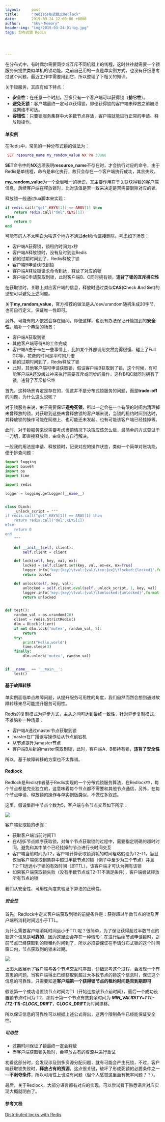 ```yaml
---
layout:     post
title:      "Redis分布式锁之Redlock"
date:       2019-03-24 12:00:00 +0800
author:     "Sky丶Memory"
header-img: "img/2019-03-24-01-bg.jpg"
tags: 分布式锁 Redis




---
```


在分布式中，有时偶尔需要同步或互斥不同机器上的线程，这时往往就需要一个锁服务来提供类似单机的锁功能。之前自己用的一直是单实例方式，也没有仔细思考过这个问题，最近工作中需要用到它，所以整理了下相关的知识。

关于锁服务，其应有如下特点：

- **安全性**：在任意一个时刻，至多只有一个客户端可以获得锁（**排它性**）。
- **避免死锁**：客户端最终一定可以获得锁，即便获得锁的客户端未释放之前崩溃或网络不可达。
- **容错性**：只要锁服务集群中大多数节点存活，客户端就能进行正常的申请、释放锁操作。

#### 单实例

在Redis中，常见的一种分布式锁的做法为：

```lua
 SET resource_name my_random_value NX PX 30000
```

**SET**命令中的**NX**选项表明**resource_name**不存在时，才会执行对应的命令，由于Redis是单线程，命令是串化执行，故只会存在一个客户端执行成功，其余失败。

**my_random_value**为一个全局唯一的标识，其主要作用在于关联获得锁的客户端信息，后续客户端在释放锁时，比对该值是否一致来决定是否需要删除对应的锁。

释放锁一般通过lua脚本来实现：

```lua
if redis.call("get",KEYS[1]) == ARGV[1] then
    return redis.call("del",KEYS[1])
else
    return 0
end
```

可能有的人不太明白为啥这个地方不通过**del**命令直接删除，考虑如下场景：

- 客户端A获得锁，锁租约时间为x秒
- 客户端A释放锁时，没有及时到达Redis
- 锁的过期时间到了，Redis释放了锁
- 客户端B申请获取到锁
- 客户端A释放锁请求命令到达，释放了对应的锁
- 客户端C申请获取到锁，此时客户端B、C同时拥有锁，**违背了锁的互斥排它性**

在获取锁时，关联上对应客户端的信息，释放时通过类似**CAS**(**C**heck **A**nd **S**et)的思想可以避免上述问题。

关于**my_random_value**，官方推荐的做法是从/dev/urandom随机生成20字节，也可自行定义，保证唯一性即可。

另外，可能有的人依然会存在疑问，即便这样，也没有办法保证开篇提到的**安全性**，脑补一个典型的场景：

- 客户端A获取到锁
- 其他客户端等待A的工作完成
- 客户端A由于卡在一些事情上，比如某个外部调用突然变得很慢、碰上了Full GC等，花费的时间是平时的几倍
- 锁的过期时间到了，Redis释放了锁
- 此时，其他客户端可申请获取锁，假设客户端B获取到了锁，这个时候，有可能客户端A还没缓过神来执行需要互斥或同步的操作，这样B和C就同时拥有了锁，违背了互斥排它性

首先，这种场景肯定是存在的，但这并不是分布式锁服务的问题，而是**trade-off**的问题，为什么这么说呢？

对于锁服务来说，由于需要保证**避免死锁**，所以一定会在一个有限的时间内清理掉未曾释放的锁，对获取到这些未曾释放锁的客户端来说，当锁的租约时间到达时，其释放锁的操作可能在网络上、也可能还未发起、也有可能该客户端已经挂掉等。

此时，对于锁服务来说需要考虑当前情况下决策应该怎么做，最简单的方式莫过于一刀切，即直接释放锁，由业务方自行解决。

一般我的用法是申请、释放锁时，记录对应的操作状态，类似一个简单对账功能，便于排查问题：

```python
import logging
import base64
import os
import time

import redis

logger = logging.getLogger(__name__)


class DLock:
    _unlock_script = """
if redis.call("get",KEYS[1]) == ARGV[1] then
    return redis.call("del",KEYS[1])
else
    return 0
end
    """

    def __init__(self, client):
        self.client = client

    def lock(self, key, val, ex):
        locked = self.client.set(key, val, ex=ex, nx=True)
        logger.info('key:{key}\tval:{val}\tex:{ex}\tlocked:{locked}'.format(key=key, val=base64.b64encode(val), ex=ex, locked=bool(locked)))
        return locked

    def unlock(self, key, val):
        unlocked = self.client.eval(self._unlock_script, 1, key, val)
        logger.info('key:{key}\tval:{val}\tunlocked:{unlocked}'.format(key=key, val=base64.b64encode(val), unlocked=bool(unlocked)))
        return unlocked


def test():
    random_val = os.urandom(20)
    client = redis.StrictRedis()
    dlm = DLock(client)
    if not dlm.lock('mutex', random_val, 5):
        return
    try:
        print("Hello,world")
        time.sleep(3)
    finally:
        dlm.unlock('mutex', random_val)


if __name__ == '__main__':
    test()

```



#### 基于故障转移

单实例面临单点故障问题，从提升服务可用性的角度，我们自然而然会想到通过故障转移来尽可能提升服务可用性。

Redis的复制模式为异步方式，主从之间可达到最终一致性，针对异步复制模式，不难脑补一种场景：

- 客户端A通过master节点获取到锁
- master在广播该写操作给从节点前宕机
- 从节点提升为master节点
- 客户端B从新的master获取到锁，此时，客户端A、B都持有锁，**违背了安全性**

所以，基于故障转移的方案也不太靠谱。

#### Redlock

Redlock是Redis作者基于Redis实现的一个分布式锁服务算法，在Redlock中，每个节点都是完全独立的，这意味着每个节点都不需要和其他节点通信，另外，在每个节点申请、释放锁的操作与单实例版类似，不做过多叙述。

这里，假设集群中节点个数为5，客户端与各节点交互如下所示：

![](/img/2019-03-24-01-01.jpg)

客户端获取锁的步骤：

- 获取客户端当前时间T1
- 在A到E节点顺序获取锁，对每个节点获取锁的过程中，需要指定明确的超时时间，避免和其中某个已经挂掉的节点进行长时间交互
- 客户端当前时间为T2，客户端计算获取锁消耗的时间粗略假设为T2-T1，当且仅当客户端获取到集群中超过半数节点的锁（例子中至少为三个节点）并且T2-T1远远小于锁的有效时间（即TTL），该客户端才可认为拥有该锁
- 如果客户端获取锁失败（没有半数节点或T2-T1不满足条件），客户端尝试释放所有节点的锁

我们从安全性、可用性角度来验证下算法的正确性。

##### 安全性

首先，Redlock中定义客户端获取到锁的前提条件是：获得超过半数节点的锁及客户端所消耗时间远小于TTL。

为什么需要客户端消耗时间远小于TTL呢？很简单，为了保证获得超过半数节点的锁这个信息是**可靠的**，因为这里面会存在一种情形：在进行后续节点申请锁时，之前节点已经获取到的锁租约时间到了，所以必须要保证在申请分布式锁的这个时间窗口内，节点获取到的锁未过期。

![](/img/2019-03-24-01-02.jpg)

上图大致展示了客户端与各个节点交互时序图，仔细思考这个过程，会发现一个有意思的问题，当客户端得出已经获取到超过大多数节点的锁这个信息时，保证这个信息的可靠性，只需要知道**客户端第一个获得锁节点的租约时间是否到期即可**

假设第一个成功设置锁节点时间为T1（开始连接该节点前时间），最后一个成功设置锁节点时间为 T2，那对于第一个节点有效剩余时间为 ***MIN_VALIDITY=TTL-(T2-T1)-CLOCK_DRIFT***，**CLOCK_DRIFT**为时间漂移。

所以保证信息的可靠性可以根据上述公式得出，这两个限制条件已经能保证安全性。

##### 可用性

- 过期时间保证了锁最终一定会释放
- 当客户端获取锁失败时，会释放占有的资源并进行重试

初看这部分时，会发现涉及到多资源分配问题，就有可能会产生死锁，不过，客户端获取锁失败时，**释放占有的资源**，这点很关键，破坏了形成死锁的必要条件之一—**不剥夺条件**，所以可用性上也没有问题（但个人感觉这里面有概率问题？？）。

最后，关于Redlock，大部分语言都有对应的实现，可以尝试看下熟悉语言对应实现大概就明白了。



#### 参考文档

[Distributed locks with Redis](https://redis.io/topics/distlock)